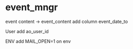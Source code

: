 # event_mngr


event
	content -> event_content
	add column event_date_to

User
	add ao_user_id


ENV
	add MAIL_OPEN=1 on env
    